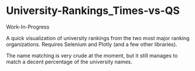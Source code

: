 # University-Rankings_Times-vs-QS

Work-In-Progress

A quick visualization of university rankings from the two most major ranking organizations. Requires Selenium and Plotly (and a few other libraries). 

The name matching is very crude at the moment, but it still manages to match a decent percentage of the university names.
